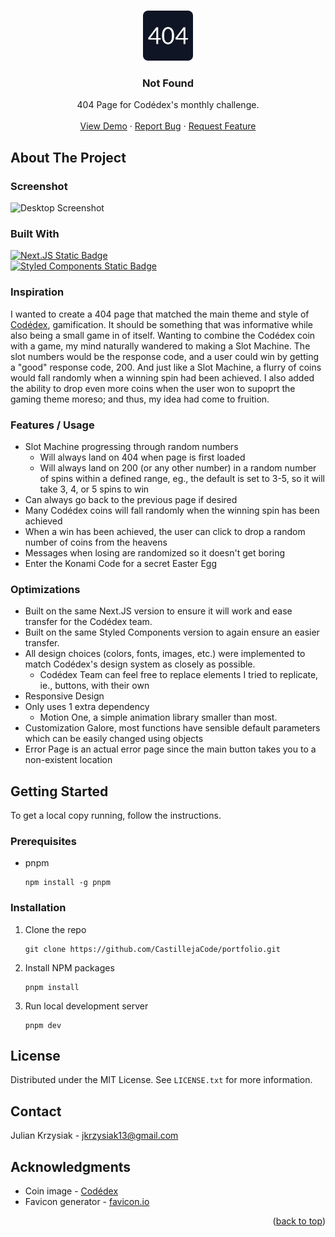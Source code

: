 <!-- Improved compatibility of back to top link: See: https://github.com/othneildrew/Best-README-Template/pull/73 -->
<a name="readme-top"></a>
<!--
*** Thanks for checking out the Best-README-Template. If you have a suggestion
*** that would make this better, please fork the repo and create a pull request
*** or simply open an issue with the tag "enhancement".
*** Don't forget to give the project a star!
*** Thanks again! Now go create something AMAZING! :D
-->

<!-- PROJECT LOGO -->
<br />
<div align="center">
  <a href="https://github.com/CastillejaCode/portfolio">
    <img src="./public/android-chrome-512x512.png" alt="Logo" width="80" height="80">
  </a>

<h3 align="center">Not Found</h3>

  <p align="center">
    404 Page for Codédex's monthly challenge.
    <br />
    <br />
    <a href="https://404-page-7ty.pages.dev">View Demo</a>
    ·
    <a href="https://github.com/CastillejaCode/portfolio/issues">Report Bug</a>
    ·
    <a href="https://github.com/CastillejaCode/portfolio/issues">Request Feature</a>
  </p>
</div>

<!-- ABOUT THE PROJECT -->
## About The Project
### Screenshot
<img src="https://i.imgur.com/kBbv34W.png" alt="Desktop Screenshot"> 

### Built With

<a href="https://nextjs.org/">  
<img alt="Next.JS Static Badge" src="https://img.shields.io/badge/Next.JS-000000?style=for-the-badge&logo=nextdotjs&logoColor=ffffff" height="50">
</a> 
<br/>
<a href="https://tailwindcss.com/">  
<img alt="Styled Components Static Badge" src="https://img.shields.io/badge/Styled Components-000000?style=for-the-badge&logo=styledcomponents&logoColor=ffffff&color=2e2e2e" height="50">
</a>

### Inspiration
I wanted to create a 404 page that matched the main theme and style of [Codédex](https://www.Codédex.io/), gamification. It should be something that was informative while also being a small game in of itself.
Wanting to combine the Codédex coin with a game, my mind naturally wandered to making a Slot Machine. The slot numbers would be the response code, and a user could win by getting a "good" response code, 200. 
And just like a Slot Machine, a flurry of coins would fall randomly when a winning spin had been achieved. 
I also added the ability to drop even more coins when the user won to supoprt the gaming theme moreso; and thus, my idea had come to fruition.

### Features / Usage
- Slot Machine progressing through random numbers
  - Will always land on 404 when page is first loaded
  - Will always land on 200 (or any other number) in a random number of spins within a defined range, eg., the default is set to 3-5, so it will take 3, 4, or 5 spins to win
- Can always go back to the previous page if desired
- Many Codédex coins will fall randomly when the winning spin has been achieved
- When a win has been achieved, the user can click to drop a random number of coins from the heavens
- Messages when losing are randomized so it doesn't get boring
- Enter the Konami Code for a secret Easter Egg

 ### Optimizations
- Built on the same Next.JS version to ensure it will work and ease transfer for the Codédex team.
- Built on the same Styled Components version to again ensure an easier transfer.
- All design choices (colors, fonts, images, etc.) were implemented to match Codédex's design system as closely as possible.
  - Codédex Team can feel free to replace elements I tried to replicate, ie., buttons, with their own
- Responsive Design
- Only uses 1 extra dependency
  - Motion One, a simple animation library smaller than most. 
- Customization Galore, most functions have sensible default parameters which can be easily changed using objects
- Error Page is an actual error page since the main button takes you to a non-existent location

<!-- GETTING STARTED -->
## Getting Started

To get a local copy running, follow the instructions.

### Prerequisites

* pnpm
  ```
  npm install -g pnpm
  ```

### Installation

1. Clone the repo
   ```
   git clone https://github.com/CastillejaCode/portfolio.git
   ```
2. Install NPM packages
   ```
   pnpm install 
   ```
3. Run local development server
   ```
   pnpm dev
   ```
   
<!-- LICENSE -->
## License

Distributed under the MIT License. See `LICENSE.txt` for more information.

<!-- CONTACT -->
## Contact

Julian Krzysiak - jkrzysiak13@gmail.com

<!-- ACKNOWLEDGMENTS -->
## Acknowledgments

* Coin image - [Codédex](https://www.Codédex.io/)
* Favicon generator - [favicon.io](https://favicon.io/)

<p align="right">(<a href="#readme-top">back to top</a>)</p>
